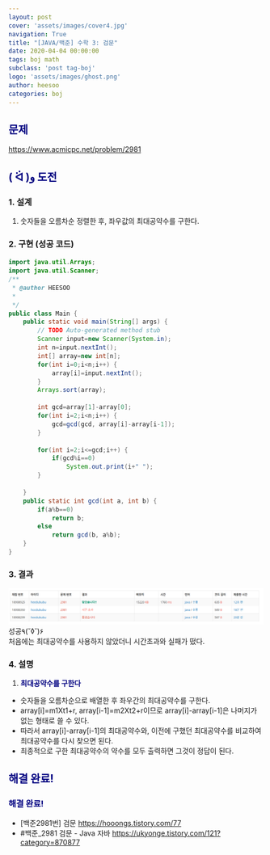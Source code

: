 ```yaml
---
layout: post
cover: 'assets/images/cover4.jpg'
navigation: True
title: "[JAVA/백준] 수학 3: 검문"
date: 2020-04-04 00:00:00
tags: boj math
subclass: 'post tag-boj'
logo: 'assets/images/ghost.png'
author: heesoo
categories: boj
---
```

## <span style="color:navy">문제</span>
<https://www.acmicpc.net/problem/2981>

## <span style="color:navy">( ᐛ )و 도전</span>

### 1. 설계
1. 숫자들을 오름차순 정렬한 후, 좌우값의 최대공약수를 구한다.

### 2. 구현 (성공 코드)
```java
import java.util.Arrays;
import java.util.Scanner;
/**
 * @author HEESOO
 *
 */
public class Main {
	public static void main(String[] args) {
		// TODO Auto-generated method stub
		Scanner input=new Scanner(System.in);
		int n=input.nextInt();
		int[] array=new int[n];
		for(int i=0;i<n;i++) {
			array[i]=input.nextInt();
		}
		Arrays.sort(array);
		
		int gcd=array[1]-array[0];
		for(int i=2;i<n;i++) {
			gcd=gcd(gcd, array[i]-array[i-1]);
		}
		
		for(int i=2;i<=gcd;i++) {
			if(gcd%i==0)
				System.out.print(i+" ");
		}
		
	}
	public static int gcd(int a, int b) {
		if(a%b==0)
			return b;
		else
			return gcd(b, a%b);
	}
}


 ```

### 3. 결과
![실행결과](./assets/images/200404_1.PNG)
성공٩(˘◊˘)۶  
처음에는 최대공약수를 사용하지 않았더니 시간초과와 실패가 떴다.  

### 4. 설명
1. **<span style="color:navy">최대공약수를 구한다</span>**
- 숫자들을 오름차순으로 배열한 후 좌우간의 최대공약수를 구한다.
- array[i]=m1Xt1+r, array[i-1]=m2Xt2+r이므로 array[i]-array[i-1]은 나머지가 없는 형태로 쓸 수 있다.
- 따라서 array[i]-array[i-1]의 최대공약수와, 이전에 구했던 최대공약수를 비교하여 최대공약수를 다시 찾으면 된다.
- 최종적으로 구한 최대공약수의 약수를 모두 출력하면 그것이 정답이 된다.

## <span style="color:navy">해결 완료!</span>

### <span style="color:navy">해결 완료!</span>
- [백준2981번] 검문 <https://hooongs.tistory.com/77>
- #백준_2981 검문 - Java 자바 <https://ukyonge.tistory.com/121?category=870877>

